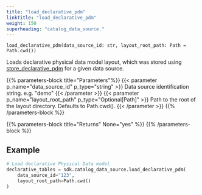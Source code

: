 ```yaml
---
title: "load_declarative_pdm"
linkTitle: "load_declarative_pdm"
weight: 150
superheading: "catalog_data_source."
---
```




``load_declarative_pdm(data_source_id: str, layout_root_path: Path = Path.cwd())``

Loads declarative physical data model layout, which was stored using [store_declarative_pdm](../store_declarative_pdm/) for a given data source.

{{% parameters-block  title="Parameters"%}}
{{< parameter p_name="data_source_id" p_type="string" >}}
Data source identification string. e.g. "demo"
{{< /parameter >}}
{{< parameter p_name="layout_root_path" p_type="Optional[Path]" >}}
Path to the root of the layout directory. Defaults to Path.cwd().
{{< /parameter >}}
{{% /parameters-block %}}

{{% parameters-block title="Returns" None="yes" %}}
{{% /parameters-block %}}

## Example

```Python
# Load declarative Physical Data model
declarative_tables = sdk.catalog_data_source.load_declarative_pdm(
    data_source_id="123",
    layout_root_path=Path.cwd()
)
```
